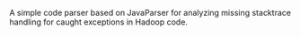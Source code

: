 A simple code parser based on JavaParser for analyzing missing stacktrace handling for caught exceptions in Hadoop code.

